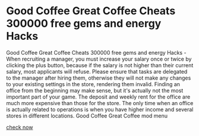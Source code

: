 # Good Coffee Great Coffee Cheats 300000 free gems and energy Hacks

Good Coffee Great Coffee Cheats 300000 free gems and energy Hacks - When recruiting a manager, you must increase your salary once or twice by clicking the plus button, because if the salary is not higher than their current salary, most applicants will refuse. Please ensure that tasks are delegated to the manager after hiring them, otherwise they will not make any changes to your existing settings in the store, rendering them invalid. Finding an office from the beginning may make sense, but it's actually not the most important part of your game. The deposit and weekly rent for the office are much more expensive than those for the store. The only time when an office is actually related to operations is when you have higher income and several stores in different locations. Good Coffee Great Coffee mod menu

[check now](https://goodcoffeegreatcoffee.quora.com/about)

